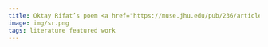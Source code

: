 ```yaml
---
title: Oktay Rifat’s poem <a href="https://muse.jhu.edu/pub/236/article/900977/pdf" target="_blank"><i>Starry View</i></a>, co-translated with <a href="https://www.lydiasthost.com/" target="_blank">Lydia Host</a>, published in <a href="https://thesouthernreview.org" target="_blank"><i>the Southern Review</i></a>
image: img/sr.png
tags: literature featured work 
---
```

